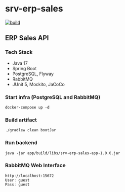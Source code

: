 # srv-erp-sales
[![build](https://github.com/schambeck/srv-erp-sales/actions/workflows/gradle.yml/badge.svg)](https://github.com/schambeck/srv-erp-sales/actions/workflows/gradle.yml)

## ERP Sales API

### Tech Stack

- Java 17
- Spring Boot
- PostgreSQL, Flyway
- RabbitMQ
- JUnit 5, Mockito, JaCoCo

### Start infra (PostgreSQL and RabbitMQ)

    docker-compose up -d

### Build artifact

    ./gradlew clean bootJar

### Run backend

    java -jar app/build/libs/srv-erp-sales-app-1.0.0.jar

### RabbitMQ Web Interface

    http://localhost:15672
    User: guest
    Pass: guest
